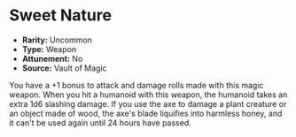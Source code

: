 # Sweet Nature

- **Rarity:** Uncommon
- **Type:** Weapon
- **Attunement:** No
- **Source:** Vault of Magic

You have a +1 bonus to attack and damage rolls made with this magic weapon. When you hit a humanoid with this weapon, the humanoid takes an extra 1d6 slashing damage. If you use the axe to damage a plant creature or an object made of wood, the axe's blade liquifies into harmless honey, and it can't be used again until 24 hours have passed.
